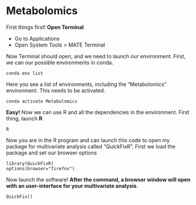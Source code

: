 # Metabolomics


First things first!
**Open Terminal**

* Go to Applications
* Open System Tools > MATE Terminal

Now Terminal should open, and we need to launch our environment.
First, we can our possible environments in conda.

```
conda env list
```

Here you see a list of environments, including the “Metabolomics” environment. This needs to be activated.

```
conda activate Metabolomics
```
**Easy!**
Now we can use R and all the dependencies in the environment.
First thing, launch **R**

```
R
```

Now you are in the R program and can launch this code to open my package for multivariate analysis called “QuickFixR”.
First we load the package and set our browser options

```
library(QuickFixR)
options(browser="firefox")
```

Now launch the software! **After the command, a browser window will open with an user-interface for your multivariate analysis**.

```
QuickFix()
```

